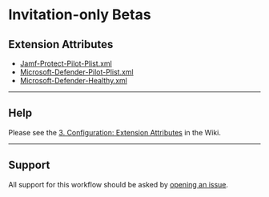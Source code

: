 # Invitation-only Betas
## Extension Attributes

- [Jamf-Protect-Pilot-Plist.xml](Jamf-Protect-Pilot-Plist.xml)
- [Microsoft-Defender-Pilot-Plist.xml](Microsoft-Defender-Pilot-Plist.xml)
- [Microsoft-Defender-Healthy.xml](Microsoft-Defender-Healthy.xml)

---

## Help

Please see the [3. Configuration: Extension Attributes](https://github.com/dan-snelson/Invitation-only-Betas/wiki/3.-Configuration:-Extension-Attributes) in the Wiki.

---

## Support

All support for this workflow should be asked by [opening an issue](https://github.com/dan-snelson/Invitation-only-Betas/issues).
